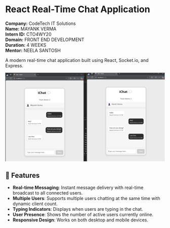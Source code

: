 # React Real-Time Chat Application

**Company:** CodeTech IT Solutions  
**Name:** MAYANK VERMA  
**Intern ID:** CTO4WY20  
**Domain:** FRONT END DEVELOPMENT  
**Duration:** 4 WEEKS  
**Mentor:** NEELA SANTOSH


A modern real-time chat application built using React, Socket.io, and Express.

![Chat Application Screenshot](./images/chat-screenshot.png)

## 🚀 Features

- **Real-time Messaging**: Instant message delivery with real-time broadcast to all connected users.
- **Multiple Users**: Supports multiple users chatting at the same time with dynamic client count.
- **Typing Indicators**: Displays when users are typing in the chat.
- **User Presence**: Shows the number of active users currently online.
- **Responsive Design**: Works on both desktop and mobile devices.
